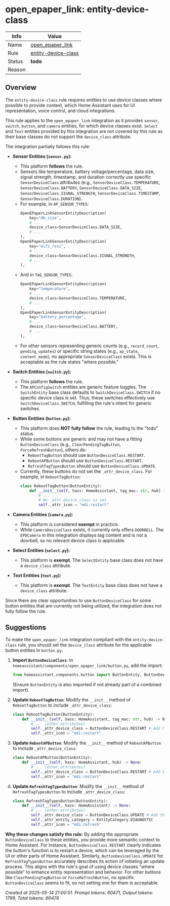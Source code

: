 # open_epaper_link: entity-device-class

| Info   | Value                                                                    |
|--------|--------------------------------------------------------------------------|
| Name   | [open_epaper_link](https://github.com/OpenEPaperLink/Home_Assistant_Integration) |
| Rule   | [entity-device-class](https://developers.home-assistant.io/docs/core/integration-quality-scale/rules/entity-device-class)                                                     |
| Status | **todo**                                                                 |
| Reason |                                                                          |

## Overview

The `entity-device-class` rule requires entities to use device classes where possible to provide context, which Home Assistant uses for UI representation, voice control, and cloud integrations.

This rule applies to the `open_epaper_link` integration as it provides `sensor`, `switch`, `button`, and `camera` entities, for which device classes exist. `Select` and `Text` entities provided by this integration are not covered by this rule as their base classes do not support the `device_class` attribute.

The integration partially follows this rule:

*   **Sensor Entities (`sensor.py`):**
    *   This platform **follows** the rule.
    *   Sensors like temperature, battery voltage/percentage, data size, signal strength, timestamp, and duration correctly use specific `SensorDeviceClass` attributes (e.g., `SensorDeviceClass.TEMPERATURE`, `SensorDeviceClass.BATTERY`, `SensorDeviceClass.DATA_SIZE`, `SensorDeviceClass.SIGNAL_STRENGTH`, `SensorDeviceClass.TIMESTAMP`, `SensorDeviceClass.DURATION`).
    *   For example, in `AP_SENSOR_TYPES`:
        ```python
        OpenEPaperLinkSensorEntityDescription(
            key="db_size",
            # ...
            device_class=SensorDeviceClass.DATA_SIZE,
            # ...
        ),
        OpenEPaperLinkSensorEntityDescription(
            key="wifi_rssi",
            # ...
            device_class=SensorDeviceClass.SIGNAL_STRENGTH,
            # ...
        ),
        ```
    *   And in `TAG_SENSOR_TYPES`:
        ```python
        OpenEPaperLinkSensorEntityDescription(
            key="temperature",
            # ...
            device_class=SensorDeviceClass.TEMPERATURE,
            # ...
        ),
        OpenEPaperLinkSensorEntityDescription(
            key="battery_percentage",
            # ...
            device_class=SensorDeviceClass.BATTERY,
            # ...
        ),
        ```
    *   For other sensors representing generic counts (e.g., `record_count`, `pending_updates`) or specific string states (e.g., `ap_state`, `content_mode`), no appropriate `SensorDeviceClass` exists. This is acceptable as the rule states "where possible."

*   **Switch Entities (`switch.py`):**
    *   This platform **follows** the rule.
    *   The `APConfigSwitch` entities are generic feature toggles. The `SwitchEntity` base class defaults to `SwitchDeviceClass.SWITCH` if no specific device class is set. Thus, these switches effectively use `SwitchDeviceClass.SWITCH`, fulfilling the rule's intent for generic switches.

*   **Button Entities (`button.py`):**
    *   This platform does **NOT fully follow** the rule, leading to the "todo" status.
    *   While some buttons are generic and may not have a fitting `ButtonDeviceClass` (e.g., `ClearPendingTagButton`, `ForceRefreshButton`), others do:
        *   `RebootTagButton` should use `ButtonDeviceClass.RESTART`.
        *   `RebootAPButton` should use `ButtonDeviceClass.RESTART`.
        *   `RefreshTagTypesButton` should use `ButtonDeviceClass.UPDATE`.
    *   Currently, these buttons do not set the `_attr_device_class`. For example, in `RebootTagButton`:
        ```python
        class RebootTagButton(ButtonEntity):
            def __init__(self, hass: HomeAssistant, tag_mac: str, hub) -> None:
                # ...
                # No _attr_device_class is set
                self._attr_icon = "mdi:restart"
        ```

*   **Camera Entities (`camera.py`):**
    *   This platform is considered **exempt** in practice.
    *   While `CameraDeviceClass` exists, it currently only offers `DOORBELL`. The `EPDCamera` in this integration displays tag content and is not a doorbell, so no relevant device class is applicable.

*   **Select Entities (`select.py`):**
    *   This platform is **exempt**. The `SelectEntity` base class does not have a `device_class` attribute.

*   **Text Entities (`text.py`):**
    *   This platform is **exempt**. The `TextEntity` base class does not have a `device_class` attribute.

Since there are clear opportunities to use `ButtonDeviceClass` for some button entities that are currently not being utilized, the integration does not fully follow the rule.

## Suggestions

To make the `open_epaper_link` integration compliant with the `entity-device-class` rule, you should set the `device_class` attribute for the applicable button entities in `button.py`.

1.  **Import `ButtonDeviceClass`**:
    In `homeassistant/components/open_epaper_link/button.py`, add the import:
    ```python
    from homeassistant.components.button import ButtonEntity, ButtonDeviceClass
    ```
    (Ensure `ButtonEntity` is also imported if not already part of a combined import).

2.  **Update `RebootTagButton`**:
    Modify the `__init__` method of `RebootTagButton` to include `_attr_device_class`:
    ```python
    class RebootTagButton(ButtonEntity):
        def __init__(self, hass: HomeAssistant, tag_mac: str, hub) -> None:
            # ... (other attributes)
            self._attr_device_class = ButtonDeviceClass.RESTART # Add this line
            self._attr_icon = "mdi:restart"
    ```

3.  **Update `RebootAPButton`**:
    Modify the `__init__` method of `RebootAPButton` to include `_attr_device_class`:
    ```python
    class RebootAPButton(ButtonEntity):
        def __init__(self, hass: HomeAssistant, hub) -> None:
            # ... (other attributes)
            self._attr_device_class = ButtonDeviceClass.RESTART # Add this line
            self._attr_icon = "mdi:restart"
    ```

4.  **Update `RefreshTagTypesButton`**:
    Modify the `__init__` method of `RefreshTagTypesButton` to include `_attr_device_class`:
    ```python
    class RefreshTagTypesButton(ButtonEntity):
        def __init__(self, hass: HomeAssistant) -> None:
            # ... (other attributes)
            self._attr_device_class = ButtonDeviceClass.UPDATE # Add this line
            self._attr_entity_category = EntityCategory.DIAGNOSTIC
            self._attr_icon = "mdi:refresh"
    ```

**Why these changes satisfy the rule:**
By adding the appropriate `ButtonDeviceClass` to these entities, you provide more semantic context to Home Assistant. For instance, `ButtonDeviceClass.RESTART` clearly indicates the button's function is to restart a device, which can be leveraged by the UI or other parts of Home Assistant. Similarly, `ButtonDeviceClass.UPDATE` for `RefreshTagTypesButton` accurately describes its action of initiating an update process. This aligns with the rule's goal of using device classes "where possible" to enhance entity representation and behavior. For other buttons like `ClearPendingTagButton` or `ForceRefreshButton`, no specific `ButtonDeviceClass` seems to fit, so not setting one for them is acceptable.

_Created at 2025-05-14 21:00:51. Prompt tokens: 60471, Output tokens: 1799, Total tokens: 66474_
